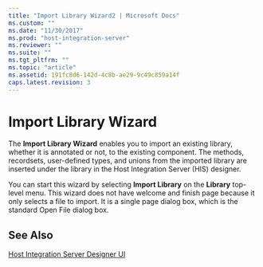 ```yaml
---
title: "Import Library Wizard2 | Microsoft Docs"
ms.custom: ""
ms.date: "11/30/2017"
ms.prod: "host-integration-server"
ms.reviewer: ""
ms.suite: ""
ms.tgt_pltfrm: ""
ms.topic: "article"
ms.assetid: 191fc8d6-142d-4c8b-ae29-9c49c859a14f
caps.latest.revision: 3
---
```

# Import Library Wizard
The **Import Library Wizard** enables you to import an existing library, whether it is annotated or not, to the existing component. The methods, recordsets, user-defined types, and unions from the imported library are inserted under the library in the Host Integration Server (HIS) designer.  
  
 You can start this wizard by selecting **Import Library** on the **Library** top-level menu. This wizard does not have welcome and finish page because it only selects a file to import. It is a single page dialog box, which is the standard Open File dialog box.  
  
## See Also  
 [Host Integration Server Designer UI](../core/host-integration-server-designer-ui2.md)